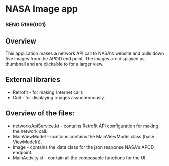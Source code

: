 # NASA Image app
### SENG 5199(001)
## Overview
This application makes a network API call to NASA's website and pulls down five images from the APOD
end point.
The images are displayed as thumbnail and are clickable to for a larger view.

## External libraries
* Retrofit - for making Internet calls
* Coil - for displaying images asynchronously.

## Overview of the files:
* network/ApiService.kt - contains Retrofit API configuration for making the network call.
* MainViewModel - contains contains the MainViewModel class (base ViewModel()).
* Image - contains the data class for the json response NASA's APOD endpoint.
* MainActivity.kt - contain all the composable functions for the UI.